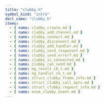 ```yaml
---
title: "clubby.h"
symbol_kind: "intro"
decl_name: "clubby.h"
items:
  - { name: clubby_create.md }
  - { name: clubby_add_channel.md }
  - { name: clubby_connect.md }
  - { name: clubby_disconnect.md }
  - { name: clubby_add_handler.md }
  - { name: clubby_send_responsef.md }
  - { name: clubby_send_errorf.md }
  - { name: clubby_is_connected.md }
  - { name: clubby_can_send.md }
  - { name: mg_result_cb_t.md }
  - { name: mg_handler_cb_t.md }
  - { name: struct_clubby_frame_info.md }
  - { name: struct_clubby_call_opts.md }
  - { name: struct_clubby_request_info.md }
  - { name: enum_clubby_event.md }
---
```



